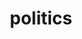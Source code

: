 ---
title: politics
custom_css: blog.css
layout: landing
include_search: true
description: Everyone's favorite subject
include_excerpts: true
include_number_of_words: true
include_categories: false
---